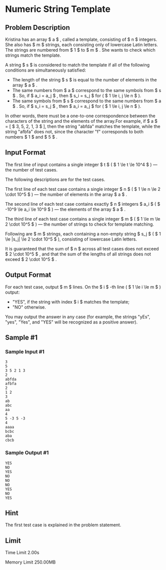 # Numeric String Template

## Problem Description

Kristina has an array $ a $ , called a template, consisting of $ n $ integers. She also has $ m $ strings, each consisting only of lowercase Latin letters. The strings are numbered from $ 1 $ to $ m $ . She wants to check which strings match the template.

A string $ s $ is considered to match the template if all of the following conditions are simultaneously satisfied:

- The length of the string $ s $ is equal to the number of elements in the array $ a $ .
- The same numbers from $ a $ correspond to the same symbols from $ s $ . So, if $ a_i = a_j $ , then $ s_i = s_j $ for ( $ 1 \le i, j \le n $ ).
- The same symbols from $ s $ correspond to the same numbers from $ a $ . So, if $ s_i = s_j $ , then $ a_i = a_j $ for ( $ 1 \le i, j \le n $ ).

 In other words, there must be a one-to-one correspondence between the characters of the string and the elements of the array.For example, if $ a $ = \[ $ 3, 5, 2, 1, 3 $ \], then the string "abfda" matches the template, while the string "afbfa" does not, since the character "f" corresponds to both numbers $ 1 $ and $ 5 $ .

## Input Format

The first line of input contains a single integer $ t $ ( $ 1 \le t \le 10^4 $ ) — the number of test cases.

The following descriptions are for the test cases.

The first line of each test case contains a single integer $ n $ ( $ 1 \le n \le 2 \cdot 10^5 $ ) — the number of elements in the array $ a $ .

The second line of each test case contains exactly $ n $ integers $ a_i $ ( $ -10^9 \le a_i \le 10^9 $ ) — the elements of the array $ a $ .

The third line of each test case contains a single integer $ m $ ( $ 1 \le m \le 2 \cdot 10^5 $ ) — the number of strings to check for template matching.

Following are $ m $ strings, each containing a non-empty string $ s_j $ ( $ 1 \le |s_j| \le 2 \cdot 10^5 $ ), consisting of lowercase Latin letters.

It is guaranteed that the sum of $ n $ across all test cases does not exceed $ 2 \cdot 10^5 $ , and that the sum of the lengths of all strings does not exceed $ 2 \cdot 10^5 $ .

## Output Format

For each test case, output $ m $ lines. On the $ i $ -th line ( $ 1 \le i \le m $ ) output:

- "YES", if the string with index $ i $ matches the template;
- "NO" otherwise.

You may output the answer in any case (for example, the strings "yEs", "yes", "Yes", and "YES" will be recognized as a positive answer).

## Sample #1

### Sample Input #1

```
3
5
3 5 2 1 3
2
abfda
afbfa
2
1 2
3
ab
abc
aa
4
5 -3 5 -3
4
aaaa
bcbc
aba
cbcb
```

### Sample Output #1

```
YES
NO
YES
NO
NO
NO
YES
NO
YES
```

## Hint

The first test case is explained in the problem statement.

## Limit



Time Limit
2.00s

Memory Limit
250.00MB